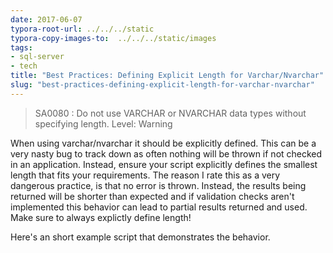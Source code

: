```yaml
---
date: 2017-06-07
typora-root-url: ../../../static
typora-copy-images-to:  ../../../static/images
tags:
- sql-server
- tech
title: "Best Practices: Defining Explicit Length for Varchar/Nvarchar"
slug: "best-practices-defining-explicit-length-for-varchar-nvarchar"
---
```


> SA0080 : Do not use VARCHAR or NVARCHAR data types without specifying length. Level: Warning

When using varchar/nvarchar it should be explicitly defined. This can be a very nasty bug to track down as often nothing will be thrown if not checked in an application. Instead, ensure your script explicitly defines the smallest length that fits your requirements. The reason I rate this as a very dangerous practice, is that no error is thrown. Instead, the results being returned will be shorter than expected and if validation checks aren't implemented this behavior can lead to partial results returned and used. Make sure to always explictly define length!

Here's an short example script that demonstrates the behavior.

<script src="https://gist.github.com/sheldonhull/ab043077045ed9d5f26b4bbf6b326f45.js"></script>
